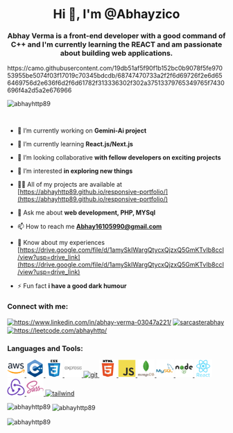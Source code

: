 <h1 align="center">Hi 👋, I'm @Abhayzico</h1>
<h3 align="center">Abhay Verma is a front-end developer with a good command of C++ and I'm currently learning the REACT and am passionate about building web applications.</h3>
https://camo.githubusercontent.com/19db51af5f90f1b152bc0b9078f5fe97053955be5074f03f17019c70345bdcdb/68747470733a2f2f6d69726f2e6d656469756d2e636f6d2f6d61782f313336302f302a37513379765349765f7430696f4a2d5a2e676966


<p align="left"> <img src="https://komarev.com/ghpvc/?username=abhayhttp89&label=Profile%20views&color=0e75b6&style=flat" alt="abhayhttp89" /> </p>

<p align="left"> <a href="https://twitter.com/" target="blank"><img src="https://img.shields.io/twitter/follow/?logo=twitter&style=for-the-badge" alt="" /></a> </p>

- 🔭 I’m currently working on **Gemini-Ai project**

- 🌱 I’m currently learning **React.js/Next.js**

- 👯 I’m looking collaborative **with fellow developers on exciting projects**

- 👀 I’m interested **in exploring new things**

- 👨‍💻 All of my projects are available at [https://abhayhttp89.github.io/responsive-portfolio/](https://abhayhttp89.github.io/responsive-portfolio/)

- 💬 Ask me about **web development, PHP, MYSql**

- 📫 How to reach me **Abhay16105990@gmail.com**

- 📄 Know about my experiences [https://drive.google.com/file/d/1amySklWargQtycxQjzxQ5GmKTvIb8ccI/view?usp=drive_link](https://drive.google.com/file/d/1amySklWargQtycxQjzxQ5GmKTvIb8ccI/view?usp=drive_link)

- ⚡ Fun fact **i have a good dark humour**

<h3 align="left">Connect with me:</h3>
<p align="left">
<a href="https://linkedin.com/in/https://www.linkedin.com/in/abhay-verma-03047a221/" target="blank"><img align="center" src="https://raw.githubusercontent.com/rahuldkjain/github-profile-readme-generator/master/src/images/icons/Social/linked-in-alt.svg" alt="https://www.linkedin.com/in/abhay-verma-03047a221/" height="30" width="40" /></a>
<a href="https://instagram.com/sarcasterabhay" target="blank"><img align="center" src="https://raw.githubusercontent.com/rahuldkjain/github-profile-readme-generator/master/src/images/icons/Social/instagram.svg" alt="sarcasterabhay" height="30" width="40" /></a>
<a href="https://www.leetcode.com/https://leetcode.com/abhayhttp/" target="blank"><img align="center" src="https://raw.githubusercontent.com/rahuldkjain/github-profile-readme-generator/master/src/images/icons/Social/leet-code.svg" alt="https://leetcode.com/abhayhttp/" height="30" width="40" /></a>
</p>

<h3 align="left">Languages and Tools:</h3>
<p align="left"> <a href="https://aws.amazon.com" target="_blank" rel="noreferrer"> <img src="https://raw.githubusercontent.com/devicons/devicon/master/icons/amazonwebservices/amazonwebservices-original-wordmark.svg" alt="aws" width="40" height="40"/> </a> <a href="https://www.w3schools.com/cpp/" target="_blank" rel="noreferrer"> <img src="https://raw.githubusercontent.com/devicons/devicon/master/icons/cplusplus/cplusplus-original.svg" alt="cplusplus" width="40" height="40"/> </a> <a href="https://www.w3schools.com/css/" target="_blank" rel="noreferrer"> <img src="https://raw.githubusercontent.com/devicons/devicon/master/icons/css3/css3-original-wordmark.svg" alt="css3" width="40" height="40"/> </a> <a href="https://expressjs.com" target="_blank" rel="noreferrer"> <img src="https://raw.githubusercontent.com/devicons/devicon/master/icons/express/express-original-wordmark.svg" alt="express" width="40" height="40"/> </a> <a href="https://git-scm.com/" target="_blank" rel="noreferrer"> <img src="https://www.vectorlogo.zone/logos/git-scm/git-scm-icon.svg" alt="git" width="40" height="40"/> </a> <a href="https://www.w3.org/html/" target="_blank" rel="noreferrer"> <img src="https://raw.githubusercontent.com/devicons/devicon/master/icons/html5/html5-original-wordmark.svg" alt="html5" width="40" height="40"/> </a> <a href="https://developer.mozilla.org/en-US/docs/Web/JavaScript" target="_blank" rel="noreferrer"> <img src="https://raw.githubusercontent.com/devicons/devicon/master/icons/javascript/javascript-original.svg" alt="javascript" width="40" height="40"/> </a> <a href="https://www.mongodb.com/" target="_blank" rel="noreferrer"> <img src="https://raw.githubusercontent.com/devicons/devicon/master/icons/mongodb/mongodb-original-wordmark.svg" alt="mongodb" width="40" height="40"/> </a> <a href="https://www.mysql.com/" target="_blank" rel="noreferrer"> <img src="https://raw.githubusercontent.com/devicons/devicon/master/icons/mysql/mysql-original-wordmark.svg" alt="mysql" width="40" height="40"/> </a> <a href="https://nodejs.org" target="_blank" rel="noreferrer"> <img src="https://raw.githubusercontent.com/devicons/devicon/master/icons/nodejs/nodejs-original-wordmark.svg" alt="nodejs" width="40" height="40"/> </a> <a href="https://reactjs.org/" target="_blank" rel="noreferrer"> <img src="https://raw.githubusercontent.com/devicons/devicon/master/icons/react/react-original-wordmark.svg" alt="react" width="40" height="40"/> </a> <a href="https://redux.js.org" target="_blank" rel="noreferrer"> <img src="https://raw.githubusercontent.com/devicons/devicon/master/icons/redux/redux-original.svg" alt="redux" width="40" height="40"/> </a> <a href="https://sass-lang.com" target="_blank" rel="noreferrer"> <img src="https://raw.githubusercontent.com/devicons/devicon/master/icons/sass/sass-original.svg" alt="sass" width="40" height="40"/> </a> <a href="https://tailwindcss.com/" target="_blank" rel="noreferrer"> <img src="https://www.vectorlogo.zone/logos/tailwindcss/tailwindcss-icon.svg" alt="tailwind" width="40" height="40"/> </a> </p>

<p><img align="left" src="https://github-readme-stats.vercel.app/api/top-langs?username=abhayhttp89&show_icons=true&locale=en&layout=compact" alt="abhayhttp89" /></p>

<p>&nbsp;<img align="center" src="https://github-readme-stats.vercel.app/api?username=abhayhttp89&show_icons=true&locale=en" alt="abhayhttp89" /></p>

<p><img align="center" src="https://github-readme-streak-stats.herokuapp.com/?user=abhayhttp89&" alt="abhayhttp89" /></p>
